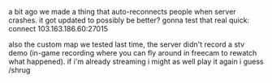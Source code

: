 a bit ago we made a thing that auto-reconnects people when server crashes. it got updated to possibly be better? gonna test that real quick:
connect 103.163.186.60:27015

also the custom map we tested last time, the server didn't record a stv demo (in-game recording where you can fly around in freecam to rewatch what happened). if i'm already streaming i might as well play it again i guess /shrug
